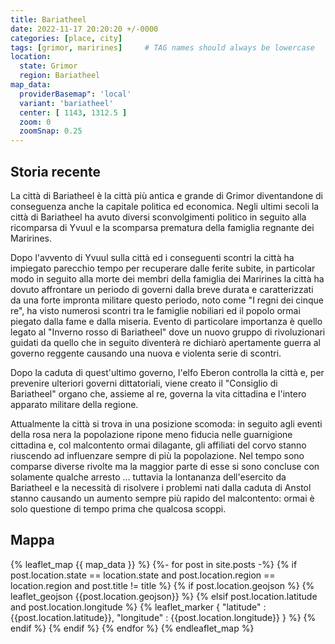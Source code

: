 ```yaml
---
title: Bariatheel
date: 2022-11-17 20:20:20 +/-0000
categories: [place, city]
tags: [grimor, marirines]     # TAG names should always be lowercase
location:
  state: Grimor
  region: Bariatheel
map_data: 
  providerBasemap": 'local'
  variant: 'bariatheel'
  center: [ 1143, 1312.5 ]
  zoom: 0
  zoomSnap: 0.25
---
```


## Storia recente

La città di Bariatheel è la città più antica e grande di Grimor diventandone di conseguenza anche la capitale politica ed economica.
Negli ultimi secoli la città di Bariatheel ha avuto diversi sconvolgimenti politico in seguito alla ricomparsa di Yvuul e la scomparsa prematura della famiglia regnante dei Marirines.
 
Dopo l'avvento di Yvuul sulla città ed i conseguenti scontri la città ha impiegato parecchio tempo per recuperare dalle ferite subite,
in particolar modo in seguito alla morte dei membri della famiglia dei Marirines la città ha dovuto affrontare un periodo di governi dalla breve durata
e caratterizzati da una forte impronta militare questo periodo, noto come "I regni dei cinque re", ha visto numerosi scontri tra le famiglie nobiliari
ed il popolo ormai piegato dalla fame e dalla miseria.
Evento di particolare importanza è quello legato al "Inverno rosso di Bariatheel" dove un nuovo gruppo di rivoluzionari guidati
da quello che in seguito diventerà re dichiarò apertamente guerra al governo reggente causando una nuova e violenta serie di scontri.
 
Dopo la caduta di quest'ultimo governo, l'elfo Eberon controlla la città e, per prevenire ulteriori governi dittatoriali,
viene creato il "Consiglio di Bariatheel" organo che, assieme al re, governa la vita cittadina e l'intero apparato militare della regione.
 
Attualmente la città si trova in una posizione scomoda: in seguito agli eventi della rosa nera la popolazione ripone meno fiducia nelle guarnigione cittadina e,
col malcontento ormai dilagante, gli affiliati del corvo stanno riuscendo ad influenzare sempre di più la popolazione.
Nel tempo sono comparse diverse rivolte ma la maggior parte di esse si sono concluse con solamente qualche arresto ...
tuttavia la lontananza dell'esercito da Bariatheel e la necessità di risolvere i problemi nati dalla caduta di Anstol
stanno causando un aumento sempre più rapido del malcontento: ormai è solo questione di tempo prima che qualcosa scoppi.

## Mappa

<script>
  
L.TileLayer.Provider.providers[ "local" ] = {
  url: "./{variant}",
  options: {
    maxZoom: 19,
    attribution: false
  }
  variants: {}
}

L.TileLayer.Provider.providers[ "local" ].variants[ "bariatheel" ] = {
  url: 'https://www.worldanvil.com/uploads/maps/332dfdead036a200342f5c4a7a4b8c6d.png',
  options: {
    maxZoom: 19,
    attribution: false
    bounds: [[0,0], [2286,2625]]
  }
}

</script>

{% leaflet_map {{ map_data }} %}
  {%- for post in site.posts -%}
    {% if post.location.state == location.state and post.location.region == location.region and post.title != title %}
      {% if post.location.geojson %}
          {% leaflet_geojson {{post.location.geojson}} %}
      {% elsif post.location.latitude and post.location.longitude %}
          {% leaflet_marker { "latitude" : {{post.location.latitude}},
                              "longitude" : {{post.location.longitude}} } %}
    {% endif %}
      {% endif %}
  {% endfor %}
{% endleaflet_map %}

